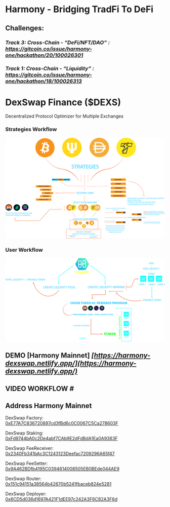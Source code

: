 
# **Harmony - Bridging TradFi To DeFi**

## Challenges: 

### *Track 3: Cross-Chain - “DeFi/NFT/DAO” : https://gitcoin.co/issue/harmony-one/hackathon/20/100026301*

### *Track 1: Cross-Chain - “Liquidity” : https://gitcoin.co/issue/harmony-one/hackathon/18/100026313*


# DexSwap Finance ($DEXS)

Decentralized Protocol Optimizer for Multiple Exchanges


### Strategies Workflow
<p align="center">
 <img src="./DATA-DIAGRAM.png">
 </P>

### User Workflow
<p align="center">
 <img src="./flow_staker@2x.png">
 </p>
 

## **DEMO [Harmony Mainnet]** *[https://harmony-dexswap.netlify.app/](https://harmony-dexswap.netlify.app/)*



## **VIDEO WORKFLOW** *#*


## Address Harmony Mainnet

DexSwap Factory:  
[0xE77A7C836720897cd3fBd6c0C0067C5Ca278603F](https://explorer.harmony.one/address/0xE77A7C836720897cd3fBd6c0C0067C5Ca278603F)


DexSwap Staking:  
[0xFd9744bA0c2De4abf7CAb9E2dFdBdA1Ea0A9363F](https://explorer.harmony.one/address/0xFd9744bA0c2De4abf7CAb9E2dFdBdA1Ea0A9363F)


DexSwap FeeReceiver:  
[0x2340Fb341bAc3C1243123Deefac7209296A65f47](https://explorer.harmony.one/address/0x2340Fb341bAc3C1243123Deefac7209296A65f47)


DexSwap FeeSetter:  
[0x9A462BDfb4195C0394614008505EB0BEde044AE9](https://explorer.harmony.one/address/0x9A462BDfb4195C0394614008505EB0BEde044AE9)


DexSwap Router:  
[0x151c94151a38564b42670b5241fbaceb824e5281](https://explorer.harmony.one/address/0x151c94151a38564b42670b5241fbaceb824e5281)


DexSwap Deployer:  
[0x6CD5d036d1697A421F1dEE97c242A3F6C82A3F6d](https://explorer.harmony.one/address/0x6CD5d036d1697A421F1dEE97c242A3F6C82A3F6d)

